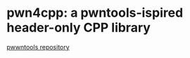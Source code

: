 pwn4cpp: a pwntools-ispired header-only CPP library 
=================================================

[pwwntools repository](https://github.com/Gallopsled/pwntools)
